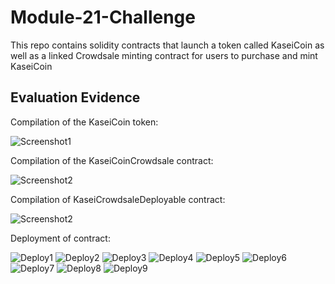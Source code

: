 # Module-21-Challenge

This repo contains solidity contracts that launch a token called KaseiCoin as well as a linked Crowdsale minting contract for users to purchase and mint KaseiCoin

## Evaluation Evidence

Compilation of the KaseiCoin token:

![Screenshot1](Screenshot1.png)

Compilation of the KaseiCoinCrowdsale contract:

![Screenshot2](Screenshot2.png)

Compilation of KaseiCrowdsaleDeployable contract:

![Screenshot2](Screenshot2.png)

Deployment of contract:

![Deploy1](Deploy1.png)
![Deploy2](Deploy2.png)
![Deploy3](Deploy3.png)
![Deploy4](Deploy4.png)
![Deploy5](Deploy5.png)
![Deploy6](Deploy6.png)
![Deploy7](Deploy7.png)
![Deploy8](Deploy8.png)
![Deploy9](Deploy9.png)

